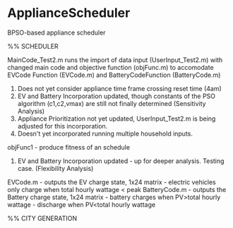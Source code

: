 # ApplianceScheduler
BPSO-based appliance scheduler

%% SCHEDULER

MainCode_Test2.m runs the import of data input (UserInput_Test2.m) with changed main code and objective function (objFunc.m) to accomodate EVCode Function (EVCode.m) and BatteryCodeFunction (BatteryCode.m)
1. Does not yet consider appliance time frame crossing reset time (4am)
2. EV and Battery Incorporation updated, though constants of the PSO algorithm (c1,c2,vmax) are still not finally determined (Sensitivity Analysis)
3. Appliance Prioritization not yet updated, UserInput_Test2.m is being adjusted for this incorporation. 
4. Doesn't yet incorporated running multiple household inputs. 

objFunc1 - produce fitness of an schedule
1. EV and Battery Incorporation updated - up for deeper analysis. Testing case. (Flexibility Analysis)

EVCode.m - outputs the EV charge state, 1x24 matrix
         - electric vehicles only charge when total hourly wattage < peak
BatteryCode.m - outputs the Battery charge state, 1x24 matrix
         - battery charges when PV>total hourly wattage
         - discharge when PV<total hourly wattage 

%% CITY GENERATION
